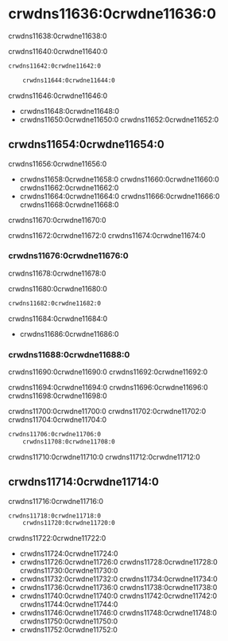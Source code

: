 <a name="dicts-external_dicts_dict_structure"></a>

# crwdns11636:0crwdne11636:0

crwdns11638:0crwdne11638:0

crwdns11640:0crwdne11640:0

```xml
crwdns11642:0crwdne11642:0

    crwdns11644:0crwdne11644:0
```

crwdns11646:0crwdne11646:0

- crwdns11648:0crwdne11648:0
- crwdns11650:0crwdne11650:0 crwdns11652:0crwdne11652:0

<a name="dicts-external_dicts_dict_structure-key"></a>

## crwdns11654:0crwdne11654:0

crwdns11656:0crwdne11656:0

- crwdns11658:0crwdne11658:0 crwdns11660:0crwdne11660:0 crwdns11662:0crwdne11662:0
- crwdns11664:0crwdne11664:0 crwdns11666:0crwdne11666:0 crwdns11668:0crwdne11668:0

crwdns11670:0crwdne11670:0

crwdns11672:0crwdne11672:0 crwdns11674:0crwdne11674:0

### crwdns11676:0crwdne11676:0

crwdns11678:0crwdne11678:0

crwdns11680:0crwdne11680:0

```xml
crwdns11682:0crwdne11682:0
```

crwdns11684:0crwdne11684:0

- crwdns11686:0crwdne11686:0

### crwdns11688:0crwdne11688:0

crwdns11690:0crwdne11690:0 crwdns11692:0crwdne11692:0

crwdns11694:0crwdne11694:0 crwdns11696:0crwdne11696:0 crwdns11698:0crwdne11698:0

crwdns11700:0crwdne11700:0 crwdns11702:0crwdne11702:0 crwdns11704:0crwdne11704:0

```xml
crwdns11706:0crwdne11706:0
    crwdns11708:0crwdne11708:0
```

crwdns11710:0crwdne11710:0 crwdns11712:0crwdne11712:0

<a name="dicts-external_dicts_dict_structure-attributes"></a>

## crwdns11714:0crwdne11714:0

crwdns11716:0crwdne11716:0

```xml
crwdns11718:0crwdne11718:0
    crwdns11720:0crwdne11720:0
```

crwdns11722:0crwdne11722:0

- crwdns11724:0crwdne11724:0
- crwdns11726:0crwdne11726:0 crwdns11728:0crwdne11728:0 crwdns11730:0crwdne11730:0
- crwdns11732:0crwdne11732:0 crwdns11734:0crwdne11734:0
- crwdns11736:0crwdne11736:0 crwdns11738:0crwdne11738:0
- crwdns11740:0crwdne11740:0 crwdns11742:0crwdne11742:0 crwdns11744:0crwdne11744:0
- crwdns11746:0crwdne11746:0 crwdns11748:0crwdne11748:0 crwdns11750:0crwdne11750:0
- crwdns11752:0crwdne11752:0